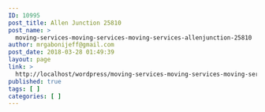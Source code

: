 ```yaml
---
ID: 10995
post_title: Allen Junction 25810
post_name: >
  moving-services-moving-services-moving-services-allenjunction-25810
author: mrgabonijeff@gmail.com
post_date: 2018-03-28 01:49:39
layout: page
link: >
  http://localhost/wordpress/moving-services-moving-services-moving-services-allenjunction-25810/
published: true
tags: [ ]
categories: [ ]
---
```

